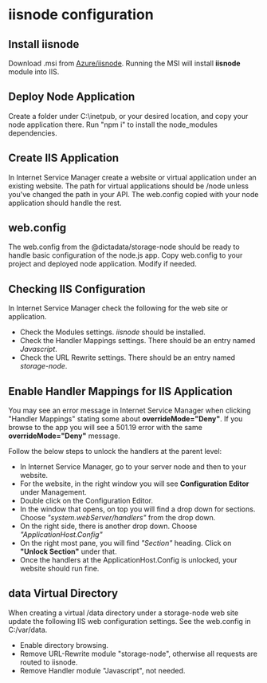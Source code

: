 # iisnode configuration

## Install iisnode

Download .msi from [Azure/iisnode](https://github.com/Azure/iisnode).
Running the MSI will install **iisnode** module into IIS.

## Deploy Node Application

Create a folder under C:\inetpub, or your desired location, and copy your node application there.
Run "npm i" to install the node_modules dependencies.

## Create IIS Application

In Internet Service Manager create a website or virtual application under an existing website.
The path for virtual applications should be /node unless you've changed the path in your API.
The web.config copied with your node application should handle the rest.

## web.config

The web.config from the @dictadata/storage-node should be ready to handle basic configuration of the node.js app.
Copy web.config to your project and deployed node application. Modify if needed.

## Checking IIS Configuration

In Internet Service Manager check the following for the web site or application.

* Check the Modules settings.  _iisnode_ should be installed.
* Check the Handler Mappings settings.  There should be an entry named _Javascript_.
* Check the URL Rewrite settings. There should be an entry named _storage-node_.

## Enable Handler Mappings for IIS Application

You may see an error message in Internet Service Manager when clicking "Handler Mappings" stating some about **overrideMode="Deny"**.
If you browse to the app you will see a 501.19 error with the same **overrideMode="Deny"** message.

Follow the below steps to unlock the handlers at the parent level:

* In Internet Service Manager, go to your server node and then to your website.
* For the website, in the right window you will see **Configuration Editor** under Management.
* Double click on the Configuration Editor.
* In the window that opens, on top you will find a drop down for sections. Choose _"system.webServer/handlers"_ from the drop down.
* On the right side, there is another drop down. Choose _"ApplicationHost.Config"_
* On the right most pane, you will find _"Section"_ heading. Click on **"Unlock Section"** under that.
* Once the handlers at the ApplicationHost.Config is unlocked, your website should run fine.

## data Virtual Directory

When creating a virtual /data directory under a storage-node web site update the following IIS web configuration settings.  See the
web.config in C:/var/data.

* Enable directory browsing.
* Remove URL-Rewrite module "storage-node", otherwise all requests are routed to iisnode.
* Remove Handler module "Javascript", not needed.
